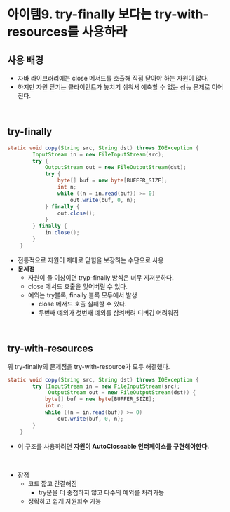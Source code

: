 # 아이템9. try-finally 보다는 try-with-resources를 사용하라

## 사용 배경
  - 자바 라이브러리에는 close 메서드를 호출해 직접 닫아야 하는 자원이 많다.
  - 하지만 자원 닫기는 클라이언트가 놓치기 쉬워서 예측할 수 없는 성능 문제로 이어진다.

<br/>

## try-finally

```java
static void copy(String src, String dst) throws IOException {
        InputStream in = new FileInputStream(src);
        try {
            OutputStream out = new FileOutputStream(dst);
            try {
                byte[] buf = new byte[BUFFER_SIZE];
                int n;
                while ((n = in.read(buf)) >= 0)
                    out.write(buf, 0, n);
            } finally {
                out.close();
            }
        } finally {
            in.close();
        }
    }
```

- 전통적으로 자원이 제대로 닫힘을 보장하는 수단으로 사용
- __문제점__
  - 자원이 둘 이상이면 tryp-finally 방식은 너무 지저분하다.
  - close 메서드 호출을 잊어버릴 수 있다.
  - 예외는 try블록, finally 블록 모두에서 발생
    - close 메서드 호출 실패할 수 있다.
    - 두번째 예외가 첫번째 예외를 삼켜버려 디버깅 어려워짐

<br/>

## try-with-resources

위 try-finally의 문제점을 try-with-resource가 모두 해결했다.
```java
static void copy(String src, String dst) throws IOException {
		try (InputStream in = new FileInputStream(src);
		     OutputStream out = new FileOutputStream(dst)) {
			byte[] buf = new byte[BUFFER_SIZE];
			int n;
			while ((n = in.read(buf)) >= 0)
				out.write(buf, 0, n);
		}
	}
```
- 이 구조를 사용하려면 __자원이 AutoCloseable 인터페이스를 구현해야한다.__

<br/>

- 장점   
  - 코드 짧고 간결해짐
    - try문을 더 중첩하지 않고 다수의 예외를 처리가능
  - 정확하고 쉽게 자원회수 가능
